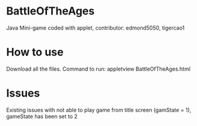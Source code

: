 # BattleOfTheAges
Java Mini-game coded with applet, contributor: edmond5050, tigercao1

# How to use
Download all the files.
Command to run:
appletview BattleOfTheAges.html

# Issues
Existing issues with not able to play game from title screen (gamState = 1), gameState has been set to 2
